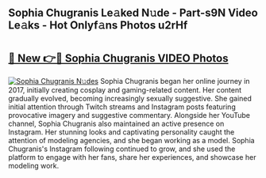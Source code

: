 ## Sophia Chugranis Le𝚊ked N𝚞de - Part-s9N Video Le𝚊ks - Hot Onlyf𝚊ns Photos u2rHf

# <h2><a href="http://ac32864.deff.icu/?id=Sophia+Chugranis">🔗 New 👉🔴 Sophia Chugranis VIDEO Photos</a></h2>

[![Sophia Chugranis N𝚞des](https://i.imgur.com/rIISA9y.gif)](http://ac32864.deff.icu/?id=Sophia+Chugranis)
Sophia Chugranis began her online journey in 2017, initially creating cosplay and gaming-related content. Her content gradually evolved, becoming increasingly sexually suggestive. She gained initial attention through Twitch streams and Instagram posts featuring provocative imagery and suggestive commentary. Alongside her YouTube channel, Sophia Chugranis also maintained an active presence on Instagram. Her stunning looks and captivating personality caught the attention of modeling agencies, and she began working as a model. Sophia Chugranis's Instagram following continued to grow, and she used the platform to engage with her fans, share her experiences, and showcase her modeling work.
